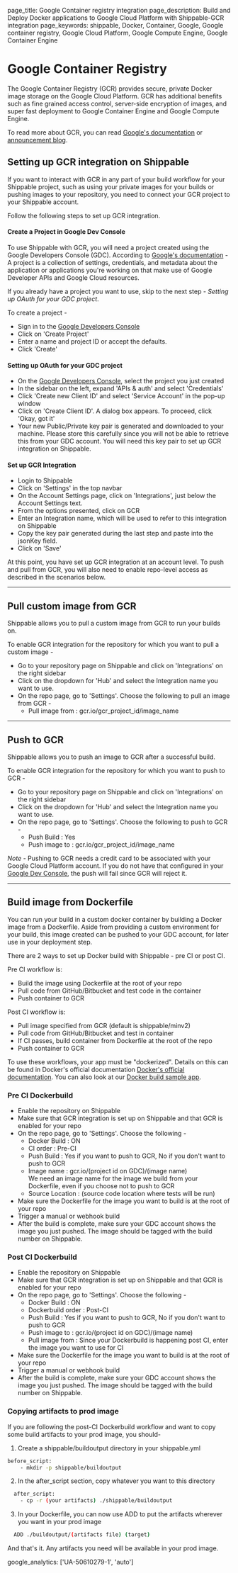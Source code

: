 page_title: Google Container registry integration
page_description: Build and Deploy Docker applications to Google Cloud Platform with Shippable-GCR integration
page_keywords: shippable, Docker, Container, Google, Google container registry, Google Cloud Platform, Google Compute Engine, Google Container Engine

# Google Container Registry

The Google Container Registry (GCR) provides secure, private Docker image storage on the Google Cloud Platform. GCR has additional benefits such as fine grained access control, server-side encryption of images, and super fast deployment to Google Container Engine and Google Compute Engine.

To read more about GCR, you can read [Google's documentation](https://cloud.google.com/tools/container-registry) or [announcement blog](http://googlecloudplatform.blogspot.com/2015/01/secure-hosting-of-private-Docker-repositories-in-Google-Cloud-Platform.html). 

## Setting up GCR integration on Shippable

If you want to interact with GCR in any part of your build workflow for your Shippable project, such as using your private images for your builds or pushing images to your repository, you need to connect your GCR project to your Shippable account. 

Follow the following steps to set up GCR integration.

#### Create a Project in Google Dev Console

To use Shippable with GCR, you will need a project created using the Google Developers Console (GDC). According to [Google's documentation](https://developers.google.com/console/help/new/#managingprojects) - A project is a collection of settings, credentials, and metadata about the application or applications you're working on that make use of Google Developer APIs and Google Cloud resources.

If you already have a project you want to use, skip to the next step - *Setting up OAuth for your GDC project*.

To create a project -

- Sign in to the [Google Developers Console](https://console.developers.google.com/) 
- Click on 'Create Project'
- Enter a name and project ID or accept the defaults.
- Click 'Create'


#### Setting up OAuth for your GDC project

- On the [Google Developers Console](https://console.developers.google.com/), select the project you just created
- In the sidebar on the left, expand 'APIs & auth' and select 'Credentials'
- Click 'Create new Client ID' and select 'Service Account' in the pop-up window
- Click on 'Create Client ID'. A dialog box appears. To proceed, click 'Okay, got it'
- Your new Public/Private key pair is generated and downloaded to your machine. Please store this carefully since you will not be able to retrieve this from your GDC account. You will need this key pair to set up GCR integration on Shippable. 


#### Set up GCR Integration 

- Login to Shippable
- Click on 'Settings' in the top navbar
- On the Account Settings page, click on 'Integrations', just below the Account Settings text.
- From the options presented, click on GCR
- Enter an Integration name, which will be used to refer to this integration on Shippable
- Copy the key pair generated during the last step and paste into the jsonKey field.
- Click on 'Save'

At this point, you have set up GCR integration at an account level. To push and pull from GCR, you will also need to enable repo-level access as described in the scenarios below.

-------

## Pull custom image from GCR

Shippable allows you to pull a custom image from GCR to run your builds on. 

To enable GCR integration for the repository for which you want to pull a custom image -

- Go to your repository page on Shippable and click on 'Integrations' on the right sidebar
- Click on the dropdown for 'Hub' and select the Integration name you want to use.
- On the repo page, go to 'Settings'. Choose the following to pull an image from GCR -
    - Pull image from : gcr.io/gcr_project_id/image_name


-------

## Push to GCR

Shippable allows you to push an image to GCR after a successful build. 

To enable GCR integration for the repository for which you want to push to GCR -

- Go to your repository page on Shippable and click on 'Integrations' on the right sidebar
- Click on the dropdown for 'Hub' and select the Integration name you want to use.
- On the repo page, go to 'Settings'. Choose the following to push to GCR -
    - Push Build : Yes
    - Push image to : gcr.io/gcr_project_id/image_name

*Note* - Pushing to GCR needs a credit card to be associated with your Google Cloud Platform account. If you do not have that configured in your [Google Dev Console](https://console.developers.google.com), the push will fail since GCR will reject it. 

-------

## Build image from Dockerfile

You can run your build in a custom docker container by building a Docker image from a Dockerfile. Aside from providing a custom environment for your build, this image created can be pushed to your GDC account, for later use in your deployment step.

There are 2 ways to set up Docker build with Shippable - pre CI or post CI. 

Pre CI workflow is:

- Build the image using Dockerfile at the root of your repo
- Pull code from GitHub/Bitbucket and test code in the container
- Push container to GCR

Post CI workflow is:

- Pull image specified from GCR (default is shippable/minv2)
- Pull code from GitHub/Bitbucket and test in container
- If CI passes, build container from Dockerfile at the root of the repo
- Push container to GCR

To use these workflows, your app must be "dockerized". Details on this can be found in Docker's official documentation [Docker's official documentation](https://docs.dockerhub.com). You can also look at our [Docker build sample app](https://github.com/cadbot/dockerized-nodejs). 

### Pre CI Dockerbuild

- Enable the repository on Shippable
- Make sure that GCR integration is set up on Shippable and that GCR is enabled for your repo
- On the repo page, go to 'Settings'. Choose the following -
    - Docker Build : ON
    - CI order : Pre-CI
    - Push Build : Yes if you want to push to GCR, No if you don't want to push to GCR 
    - Image name : gcr.io/(project id on GDC)/(image name)  
      We need an image name for the image we build from your Dockerfile, even if you choose not to push to GCR
    - Source Location : (source code location where tests will be run)
- Make sure the Dockerfile for the image you want to build is at the root of your repo
- Trigger a manual or webhook build
- After the build is complete, make sure your GDC account shows the image you just pushed. The image should be tagged with the build number on Shippable.

### Post CI Dockerbuild

- Enable the repository on Shippable
- Make sure that GCR integration is set up on Shippable and that GCR is enabled for your repo
- On the repo page, go to 'Settings'. Choose the following -
    - Docker Build : ON
    - Dockerbuild order : Post-CI
    - Push Build : Yes if you want to push to GCR, No if you don't want to push to GCR 
    - Push image to : gcr.io/(project id on GDC)/(image name)  
    - Pull image from : Since your Dockerbuild is happening post CI, enter the image you want to use for CI
- Make sure the Dockerfile for the image you want to build is at the root of your repo
- Trigger a manual or webhook build
- After the build is complete, make sure your GDC account shows the image you just pushed. The image should be tagged with the build number on Shippable.

### Copying artifacts to prod image

If you are following the post-CI Dockerbuild workflow and  want to copy some build artifacts to your prod image, you should-

1. Create a shippable/buildoutput directory in your shippable.yml

```bash  
before_script:
    - mkdir -p shippable/buildoutput
```

2. In the after_script section, copy whatever you want to this directory

```bash 
  after_script:
    - cp -r (your artifacts) ./shippable/buildoutput
```

3. In your Dockerfile, you can now use ADD to put the artifacts wherever you want in your prod image

```bash 
  ADD ./buildoutput/(artifacts file) (target)
```

And that's it. Any artifacts you need will be available in your prod image.

google_analytics: ['UA-50610279-1', 'auto']
